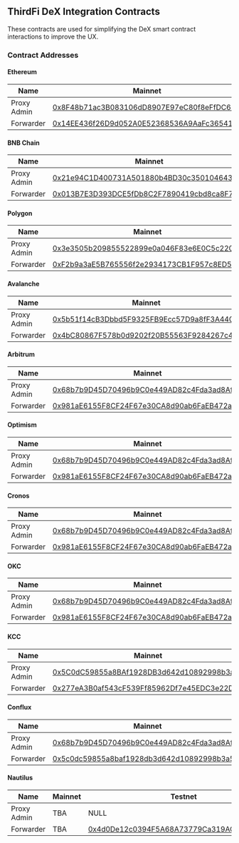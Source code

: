 ## ThirdFi DeX Integration Contracts

These contracts are used for simplifying the DeX smart contract interactions to improve the UX. 

### Contract Addresses

#### Ethereum

| Name              | Mainnet                                                                             | Testnet
|-------------------|-------------------------------------------------------------------------------------|-----------------------------------------
| Proxy Admin       | [0x8F48b71ac3B083106dD8907E97eC80f8eFfDC622](https://etherscan.io/address/0x8f48b71ac3b083106dd8907e97ec80f8effdc622) | [0xd98114d075158b2b8c7178118a0dcfdcd6b4fcf7](https://goerli.etherscan.io/address/0xd98114d075158b2b8c7178118a0dcfdcd6b4fcf7#readContract)
| Forwarder         | [0x14EE436f26D9d052A0E52368536A9AaFc36541c2](https://etherscan.io/address/0x14ee436f26d9d052a0e52368536a9aafc36541c2) | [0x03480A05c6CD9880c3B4dd664D7d49f7b45cF177](https://goerli.etherscan.io/address/0x03480A05c6CD9880c3B4dd664D7d49f7b45cF177#readProxyContract)

#### BNB Chain

| Name              | Mainnet                                                                             | Testnet
|-------------------|-------------------------------------------------------------------------------------|-----------------------------------------
| Proxy Admin       | [0x21e94C1D400731A501880b4BD30c3501046439c9](https://bscscan.com/address/0x21e94c1d400731a501880b4bd30c3501046439c9) | [0xdb55c5e54d40e8e53182a7c7dcb7bdd45356b567](https://testnet.bscscan.com/address/0xdb55c5e54d40e8e53182a7c7dcb7bdd45356b567)
| Forwarder         | [0x013B7E3D393DCE5fDb8C2F7890419cbd8ca8F7EE](https://bscscan.com/address/0x013b7e3d393dce5fdb8c2f7890419cbd8ca8f7ee) | [0x1a45939d2cd21f2fde107b0628e7848bc0661459](https://testnet.bscscan.com/address/0x1a45939d2cd21f2fde107b0628e7848bc0661459#readProxyContract)

#### Polygon

| Name              | Mainnet                                                                             | Testnet
|-------------------|-------------------------------------------------------------------------------------|-----------------------------------------
| Proxy Admin       | [0x3e3505b209855522899e0a046F83e6E0C5c2206b](https://polygonscan.com/address/0x3e3505b209855522899e0a046f83e6e0c5c2206b) | [0x38c352bbc0db6e6bba8bca211bf651180c7801e6](https://mumbai.polygonscan.com/address/0x38c352bbc0db6e6bba8bca211bf651180c7801e6)
| Forwarder         | [0xF2b9a3aE5B765556f2e2934173CB1F957c8ED50B](https://polygonscan.com/address/0xf2b9a3ae5b765556f2e2934173cb1f957c8ed50b) | [0x477b15afa64ba3ae52426215ab8407d176344719](https://mumbai.polygonscan.com/address/0x477b15afa64ba3ae52426215ab8407d176344719#readProxyContract)

#### Avalanche

| Name              | Mainnet                                                                             | Testnet
|-------------------|-------------------------------------------------------------------------------------|-----------------------------------------
| Proxy Admin       | [0x5b51f14cB3Dbbd5F9325FB9Ecc57D9a8fF3A440D](https://snowtrace.io/address/0x5b51f14cb3dbbd5f9325fb9ecc57d9a8ff3a440d) | [0xc26ff53b16097cdd77106358730383f628275e75](https://testnet.snowtrace.io/address/0xc26ff53b16097cdd77106358730383f628275e75)
| Forwarder         | [0x4bC80867F578b0d9202f20B55563F9284267c4df](https://snowtrace.io/address/0x4bc80867f578b0d9202f20b55563f9284267c4df) | [0x740Cc6f58fAA7ddE3337215a996610858E76f1b0](https://testnet.snowtrace.io/address/0x740Cc6f58fAA7ddE3337215a996610858E76f1b0#readProxyContract)

#### Arbitrum

| Name              | Mainnet                                                                             | Testnet
|-------------------|-------------------------------------------------------------------------------------|-----------------------------------------
| Proxy Admin       | [0x68b7b9D45D70496b9C0e449AD82c4Fda3ad8AfD5](https://arbiscan.io/address/0x68b7b9d45d70496b9c0e449ad82c4fda3ad8afd5) | [0xbf1d14a1a5ac7a3d556f1161ce972a1caf0301f3](https://goerli.arbiscan.io/address/0xbf1d14a1a5ac7a3d556f1161ce972a1caf0301f3)
| Forwarder         | [0x981aE6155F8CF24F67e30CA8d90ab6FaEB472aE5](https://arbiscan.io/address/0x981ae6155f8cf24f67e30ca8d90ab6faeb472ae5) | [0xa11Fc6C77b537Db9aD61e898D7CEaeB22c1ACbB1](https://goerli.arbiscan.io/address/0xa11Fc6C77b537Db9aD61e898D7CEaeB22c1ACbB1#readProxyContract)

#### Optimism

| Name              | Mainnet                                                                             | Testnet
|-------------------|-------------------------------------------------------------------------------------|-----------------------------------------
| Proxy Admin       | [0x68b7b9D45D70496b9C0e449AD82c4Fda3ad8AfD5](https://optimistic.etherscan.io/address/0x68b7b9D45D70496b9C0e449AD82c4Fda3ad8AfD5) | [0xb3756cb11935921ae368654e4bd0e9ccca3308c3](https://goerli-optimism.etherscan.io/address/0xb3756cb11935921ae368654e4bd0e9ccca3308c3)
| Forwarder         | [0x981aE6155F8CF24F67e30CA8d90ab6FaEB472aE5](https://optimistic.etherscan.io/address/0x981aE6155F8CF24F67e30CA8d90ab6FaEB472aE5) | [0xE3559d04Cfd810306a1BF8F820e42e73c14901A3](https://goerli-optimism.etherscan.io/address/0xE3559d04Cfd810306a1BF8F820e42e73c14901A3#readProxyContract)

#### Cronos

| Name              | Mainnet                                                                             | Testnet
|-------------------|-------------------------------------------------------------------------------------|-----------------------------------------
| Proxy Admin       | [0x68b7b9D45D70496b9C0e449AD82c4Fda3ad8AfD5](https://cronoscan.com/address/0x68b7b9d45d70496b9c0e449ad82c4fda3ad8afd5) | [0x05D1bb9B99E82bd0408dd670aB85E4e29AfbF833](https://testnet.cronoscan.com/address/0x05d1bb9b99e82bd0408dd670ab85e4e29afbf833)
| Forwarder         | [0x981aE6155F8CF24F67e30CA8d90ab6FaEB472aE5](https://cronoscan.com/address/0x981aE6155F8CF24F67e30CA8d90ab6FaEB472aE5) | [0xc7963592D629ebc02C769167E0a47C5D6dbdd491](https://testnet.cronoscan.com/address/0xc7963592D629ebc02C769167E0a47C5D6dbdd491#readProxyContract)

#### OKC

| Name              | Mainnet                                                                             | Testnet
|-------------------|-------------------------------------------------------------------------------------|-----------------------------------------
| Proxy Admin       | [0x68b7b9D45D70496b9C0e449AD82c4Fda3ad8AfD5](https://www.oklink.com/okc/address/0x68b7b9d45d70496b9c0e449ad82c4fda3ad8afd5) | [0x05D1bb9B99E82bd0408dd670aB85E4e29AfbF833](https://www.oklink.com/en/okc-test/address/0x05D1bb9B99E82bd0408dd670aB85E4e29AfbF833)
| Forwarder         | [0x981aE6155F8CF24F67e30CA8d90ab6FaEB472aE5](https://www.oklink.com/okc/address/0x981ae6155f8cf24f67e30ca8d90ab6faeb472ae5) | [0xc7963592D629ebc02C769167E0a47C5D6dbdd491](https://www.oklink.com/en/okc-test/address/0xc7963592D629ebc02C769167E0a47C5D6dbdd491)


#### KCC

| Name              | Mainnet                                                                             | Testnet
|-------------------|-------------------------------------------------------------------------------------|-----------------------------------------
| Proxy Admin       | [0x5C0dC59855a8BAf1928DB3d642d10892998b3a52](https://scan.kcc.io/address/0x5C0dC59855a8BAf1928DB3d642d10892998b3a52) |
| Forwarder         | [0x277eA3B0af543cF539Ff85962Df7e45EDC3e22D1](https://scan.kcc.io/address/0x277eA3B0af543cF539Ff85962Df7e45EDC3e22D1) | [0x6889BD771740F818bF4e3cFD16fDDc472E085B43](https://scan-testnet.kcc.network/address/0x6889BD771740F818bF4e3cFD16fDDc472E085B43)

#### Conflux

| Name              | Mainnet                                                                             | Testnet
|-------------------|-------------------------------------------------------------------------------------|-----------------------------------------
| Proxy Admin       | [0x68b7b9D45D70496b9C0e449AD82c4Fda3ad8AfD5](https://evm.confluxscan.net/address/0x68b7b9d45d70496b9c0e449ad82c4fda3ad8afd5) | 
| Forwarder         | [0x5c0dc59855a8baf1928db3d642d10892998b3a52](https://evm.confluxscan.net/address/0x5c0dc59855a8baf1928db3d642d10892998b3a52) | [0xaf4ecfed91cdd1380fbcb1bde751ecd617c1333e](https://evmtestnet.confluxscan.net/address/0xaf4ecfed91cdd1380fbcb1bde751ecd617c1333e)

#### Nautilus

| Name              | Mainnet                                                                             | Testnet
|-------------------|-------------------------------------------------------------------------------------|-----------------------------------------
| Proxy Admin       | TBA | NULL
| Forwarder         | TBA | [0x4d0De12c0394F5A68A73779Ca319ACBc35F14aF2](https://triton.nautscan.com/triton/search/0x4d0De12c0394F5A68A73779Ca319ACBc35F14aF2)